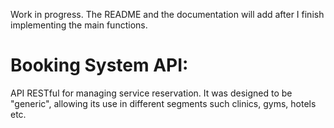 Work in progress.
The README and the documentation will add after I finish implementing the main functions.

# Booking System API:
API RESTful for managing service reservation.
It was designed to be "generic", allowing its use in different segments such clinics, gyms, hotels etc.
